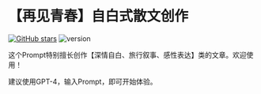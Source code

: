 # 【再见青春】自白式散文创作

[![GitHub stars](https://img.shields.io/github/stars/zhutyler21/ChartRebuild?style=social)](https://github.com/zhutyler21/ChartRebuild)
![version](https://img.shields.io/badge/version-1.0-blue)

这个Prompt特别擅长创作【深情自白、旅行叙事、感性表达】类的文章。欢迎使用！

建议使用GPT-4，输入Prompt，即可开始体验。
